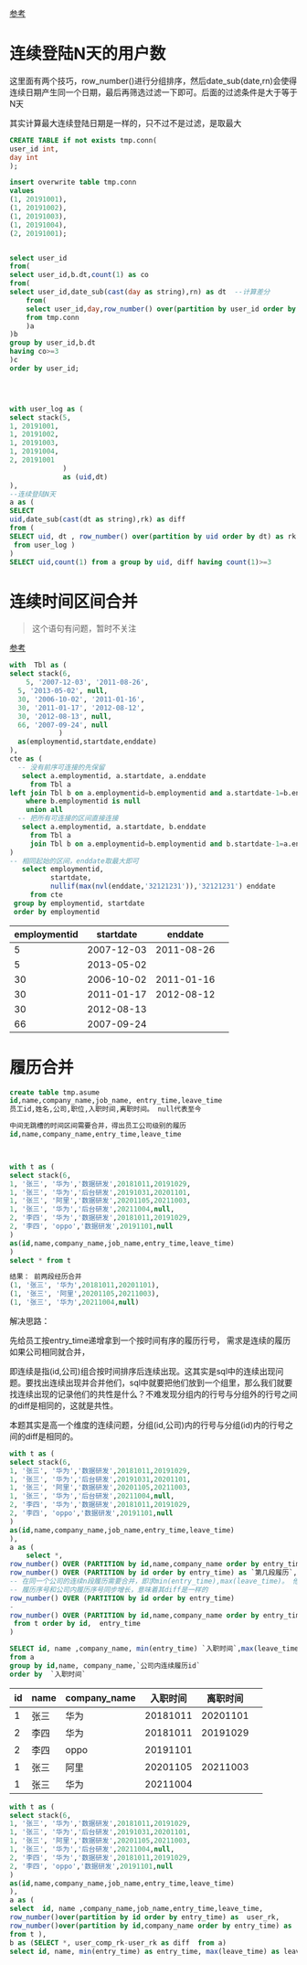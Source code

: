 [参考](https://www.modb.pro/db/89612)

# 连续登陆N天的用户数

这里面有两个技巧，row_number()进行分组排序，然后date_sub(date,rn)会使得连续日期产生同一个日期，最后再筛选过滤一下即可。后面的过滤条件是大于等于N天

其实计算最大连续登陆日期是一样的，只不过不是过滤，是取最大

```sql
CREATE TABLE if not exists tmp.conn(
user_id int,
day int
);

insert overwrite table tmp.conn
values 
(1, 20191001),
(1, 20191002),
(1, 20191003),
(1, 20191004),
(2, 20191001);


select user_id
from(
select user_id,b.dt,count(1) as co
from(
select user_id,date_sub(cast(day as string),rn) as dt  --计算差分
    from(  
    select user_id,day,row_number() over(partition by user_id order by day) as rn
    from tmp.conn
    )a
)b
group by user_id,b.dt
having co>=3  
)c
order by user_id;




with user_log as (
select stack(5,
1, 20191001,
1, 20191002,
1, 20191003,
1, 20191004,
2, 20191001
             ) 
             as (uid,dt)
),
--连续登陆N天
a as (
SELECT 
uid,date_sub(cast(dt as string),rk) as diff
from (
SELECT uid, dt , row_number() over(partition by uid order by dt) as rk  
 from user_log )
)
SELECT uid,count(1) from a group by uid, diff having count(1)>=3
```

# 连续时间区间合并

> 这个语句有问题，暂时不关注

[参考](https://stackoverflow.com/questions/15783315/combine-consecutive-date-ranges)

```sql
with  Tbl as (
select stack(6,
 	5, '2007-12-03', '2011-08-26',
  5, '2013-05-02', null,
  30, '2006-10-02', '2011-01-16',
  30, '2011-01-17', '2012-08-12',
  30, '2012-08-13', null,
  66, '2007-09-24', null            
            )
  as(employmentid,startdate,enddate)
),
cte as (
  -- 没有前序可连接的先保留
   select a.employmentid, a.startdate, a.enddate
     from Tbl a
left join Tbl b on a.employmentid=b.employmentid and a.startdate-1=b.enddate
    where b.employmentid is null
    union all
  -- 把所有可连接的区间直接连接
   select a.employmentid, a.startdate, b.enddate
     from Tbl a
     join Tbl b on a.employmentid=b.employmentid and b.startdate-1=a.enddate
)
-- 相同起始的区间，enddate取最大即可
   select employmentid,
          startdate,
          nullif(max(nvl(enddate,'32121231')),'32121231') enddate
     from cte
 group by employmentid, startdate
 order by employmentid
```



| employmentid | startdate  | enddate    |      |
| ------------ | ---------- | ---------- | ---- |
| 5            | 2007-12-03 | 2011-08-26 |      |
| 5            | 2013-05-02 |            |      |
| 30           | 2006-10-02 | 2011-01-16 |      |
| 30           | 2011-01-17 | 2012-08-12 |      |
| 30           | 2012-08-13 |            |      |
| 66           | 2007-09-24 |            |      |

# 履历合并

```sql
create table tmp.asume
id,name,company_name,job_name, entry_time,leave_time
员工id,姓名,公司,职位,入职时间,离职时间。 null代表至今

中间无跳槽的时间区间需要合并，得出员工公司级别的履历
id,name,company_name,entry_time,leave_time



with t as (
select stack(6,
1, '张三', '华为','数据研发',20181011,20191029,
1, '张三', '华为','后台研发',20191031,20201101,
1, '张三', '阿里','数据研发',20201105,20211003,
1, '张三', '华为','后台研发',20211004,null,
2, '李四', '华为','数据研发',20181011,20191029,
2, '李四', 'oppo','数据研发',20191101,null
)
as(id,name,company_name,job_name,entry_time,leave_time)
)
select * from t

结果： 前两段经历合并
(1, '张三', '华为',20181011,20201101),
(1, '张三', '阿里',20201105,20211003),
(1, '张三', '华为',20211004,null)
```

解决思路：

先给员工按entry_time递增拿到一个按时间有序的履历行号， 需求是连续的履历如果公司相同就合并，

即连续是指(id,公司)组合按时间排序后连续出现。这其实是sql中的连续出现问题。要找出连续出现并合并他们，sql中就要把他们放到一个组里，那么我们就要找连续出现的记录他们的共性是什么？不难发现分组内的行号与分组外的行号之间的diff是相同的，这就是共性。

本题其实是高一个维度的连续问题，分组(id,公司)内的行号与分组(id)内的行号之间的diff是相同的。



```sql
with t as (
select stack(6,
1, '张三', '华为','数据研发',20181011,20191029,
1, '张三', '华为','后台研发',20191031,20201101,
1, '张三', '阿里','数据研发',20201105,20211003,
1, '张三', '华为','后台研发',20211004,null,
2, '李四', '华为','数据研发',20181011,20191029,
2, '李四', 'oppo','数据研发',20191101,null
)
as(id,name,company_name,job_name,entry_time,leave_time)
),
a as (
    select *,
row_number() OVER (PARTITION by id,name,company_name order by entry_time) as `当前公司第几段履历`,
row_number() OVER (PARTITION by id order by entry_time) as `第几段履历`,
-- 在同一个公司的连续n段履历需要合并，即求min(entry_time),max(leave_time)。 他们的共性是什么？
-- 履历序号和公司内履历序号同步增长，意味着其diff是一样的
row_number() OVER (PARTITION by id order by entry_time)
-
row_number() OVER (PARTITION by id,name,company_name order by entry_time)  as `公司内连续履历id`
 from t order by id,  entry_time
)

SELECT id, name ,company_name, min(entry_time) `入职时间`,max(leave_time) `离职时间`
from a 
group by id,name, company_name,`公司内连续履历id`
order by  `入职时间`
```



| id   | name | company_name | 入职时间 | 离职时间 |      |
| ---- | ---- | ------------ | -------- | -------- | ---- |
| 1    | 张三 | 华为         | 20181011 | 20201101 |      |
| 2    | 李四 | 华为         | 20181011 | 20191029 |      |
| 2    | 李四 | oppo         | 20191101 |          |      |
| 1    | 张三 | 阿里         | 20201105 | 20211003 |      |
| 1    | 张三 | 华为         | 20211004 |          |      |

```sql
with t as (
select stack(6,
1, '张三', '华为','数据研发',20181011,20191029,
1, '张三', '华为','后台研发',20191031,20201101,
1, '张三', '阿里','数据研发',20201105,20211003,
1, '张三', '华为','后台研发',20211004,null,
2, '李四', '华为','数据研发',20181011,20191029,
2, '李四', 'oppo','数据研发',20191101,null
)
as(id,name,company_name,job_name,entry_time,leave_time)
),
a as (
select  id, name ,company_name,job_name,entry_time,leave_time,
row_number()over(partition by id order by entry_time) as  user_rk,
row_number()over(partition by id,company_name order by entry_time) as  user_comp_rk
from t ),
b as (SELECT *, user_comp_rk-user_rk as diff  from a)
select id, name, min(entry_time) as entry_time, max(leave_time) as leave_time from b  group by id,name,diff order by id;
```

